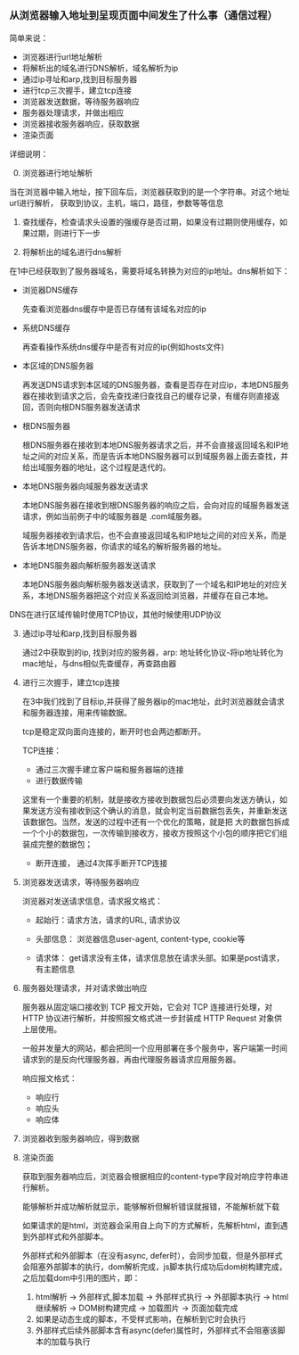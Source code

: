 ## `从浏览器输入地址到呈现页面中间发生了什么事（通信过程）`
简单来说：
- 浏览器进行url地址解析
- 将解析出的域名进行DNS解析，域名解析为ip
- 通过ip寻址和arp,找到目标服务器
- 进行tcp三次握手，建立tcp连接
- 浏览器发送数据，等待服务器响应
- 服务器处理请求，并做出相应
- 浏览器接收服务器响应，获取数据
- 渲染页面

详细说明：
     
0. 浏览器进行地址解析
  
  当在浏览器中输入地址，按下回车后，浏览器获取到的是一个字符串。对这个地址url进行解析， 获取到协议，主机，端口，路径，参数等等信息

1. 查找缓存，检查请求头设置的强缓存是否过期，如果没有过期则使用缓存，如果过期，则进行下一步

2. 将解析出的域名进行dns解析

  在1中已经获取到了服务器域名，需要将域名转换为对应的ip地址。dns解析如下：

  - 浏览器DNS缓存
    
    先查看浏览器dns缓存中是否已存储有该域名对应的ip
  - 系统DNS缓存
  
    再查看操作系统dns缓存中是否有对应的ip(例如hosts文件)
  - 本区域的DNS服务器
    
    再发送DNS请求到本区域的DNS服务器，查看是否存在对应ip，本地DNS服务器在接收到请求之后，会先查找递归查找自己的缓存记录，有缓存则直接返回，否则向根DNS服务器发送请求

  - 根DNS服务器
  
    根DNS服务器在接收到本地DNS服务器请求之后，并不会直接返回域名和IP地址之间的对应关系，而是告诉本地DNS服务器可以到域服务器上面去查找，并给出域服务器的地址，这个过程是迭代的。

  - 本地DNS服务器向域服务器发送请求
    
    本地DNS服务器在接收到根DNS服务器的响应之后，会向对应的域服务器发送请求，例如当前例子中的域服务器是 .com域服务器。

    域服务器接收到请求后，也不会直接返回域名和IP地址之间的对应关系，而是告诉本地DNS服务器，你请求的域名的解析服务器的地址。
  - 本地DNS服务器向解析服务器发送请求
  
    本地DNS服务器向解析服务器发送请求，获取到了一个域名和IP地址的对应关系，本地DNS服务器把这个对应关系返回给浏览器，并缓存在自己本地。
  
  DNS在进行区域传输时使用TCP协议，其他时候使用UDP协议

3. 通过ip寻址和arp,找到目标服务器
   
   通过2中获取到的ip, 找到对应的服务器，arp: 地址转化协议-将ip地址转化为mac地址，与dns相似先查缓存，再查路由器

4. 进行三次握手，建立tcp连接
   
   在3中我们找到了目标ip,并获得了服务器ip的mac地址，此时浏览器就会请求和服务器连接，用来传输数据。

   tcp是稳定双向面向连接的，断开时也会两边都断开。

   TCP连接：
   - 通过三次握手建立客户端和服务器端的连接
   - 进行数据传输

    这里有一个重要的机制，就是接收方接收到数据包后必须要向发送方确认，如果发送方没有接收到这个确认的消息，就会判定当前数据包丢失，并重新发送该数据包。当然，发送的过程中还有一个优化的策略，就是把 大的数据包拆成一个个小的数据包，一次传输到接收方，接收方按照这个小包的顺序把它们组装成完整的数据包；
   - 断开连接， 通过4次挥手断开TCP连接

5. 浏览器发送请求，等待服务器响应

    浏览器对发送请求信息，请求报文格式：

    - 起始行：请求方法，请求的URL, 请求协议
    - 头部信息： 浏览器信息user-agent, content-type, cookie等

    - 请求体： get请求没有主体，请求信息放在请求头部。如果是post请求，有主题信息

6. 服务器处理请求，并对请求做出响应
    
    服务器从固定端口接收到 TCP 报文开始，它会对 TCP 连接进行处理，对 HTTP 协议进行解析，并按照报文格式进一步封装成 HTTP Request 对象供上层使用。

    一般并发量大的网站，都会把同一个应用部署在多个服务中，客户端第一时间请求到的是反向代理服务器，再由代理服务器请求应用服务器。

    响应报文格式：
    - 响应行
    - 响应头
    - 响应体
  
7. 浏览器收到服务器响应，得到数据
8. 渲染页面
   
   获取到服务器响应后，浏览器会根据相应的content-type字段对响应字符串进行解析。

   能够解析并成功解析就显示，能够解析但解析错误就报错，不能解析就下载

   如果请求的是html，浏览器会采用自上向下的方式解析，先解析html，直到遇到外部样式和外部脚本。

   外部样式和外部脚本（在没有async, defer时），会同步加载，但是外部样式会阻塞外部脚本的执行，dom解析完成，js脚本执行成功后dom树构建完成，之后加载dom中引用的图片，即：

   1. html解析 -> 外部样式,脚本加载 -> 外部样式执行 -> 外部脚本执行 -> html继续解析 -> DOM树构建完成 -> 加载图片 -> 页面加载完成
   2. 如果是动态生成的脚本，不受样式影响，在解析到它时会执行
   3. 外部样式后续外部脚本含有async(defer)属性时，外部样式不会阻塞该脚本的加载与执行

